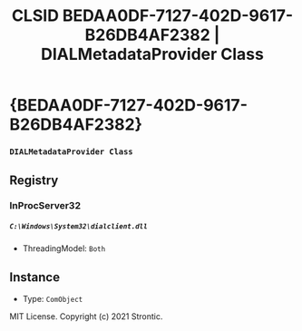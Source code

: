 ﻿---
title: "CLSID BEDAA0DF-7127-402D-9617-B26DB4AF2382 | DIALMetadataProvider Class"
excerpt: What is COM-Object CLSID BEDAA0DF-7127-402D-9617-B26DB4AF2382?
---

# {BEDAA0DF-7127-402D-9617-B26DB4AF2382}

### `DIALMetadataProvider Class`

## Registry


### InProcServer32

##### `C:\Windows\System32\dialclient.dll`
* ThreadingModel: `Both`

## Instance

* Type: `ComObject`

MIT License. Copyright (c) 2021 Strontic.


